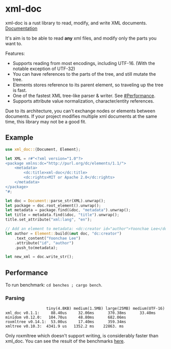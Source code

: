 # xml-doc

xml-doc is a rust library to read, modify, and write XML documents. [Documentation](https://docs.rs/xml-doc/0.1.1/xml_doc/)

It's aim is to be able to read **any** xml files, and modify only the parts you want to.

Features:

- Supports reading from most encodings, including UTF-16. (With the notable exception of UTF-32)
- You can have references to the parts of the tree, and still mutate the tree.
- Elements stores reference to its parent element, so traveling up the tree is fast.
- One of the fastest XML tree-like parser & writer. See [#Performance](https://github.com/bluegreenmagick/xml-doc#performance).
- Supports attribute value normalization, character/entity references.

Due to its architecture, you can't exchange nodes or elements between documents.
If your project modifies multiple xml documents at the same time, this library may not be a good fit.

## Example

```rust
use xml_doc::{Document, Element};

let XML = r#"<?xml version="1.0"?>
<package xmlns:dc="http://purl.org/dc/elements/1.1/">
    <metadata>
        <dc:title>xml-doc</dc:title>
        <dc:rights>MIT or Apache 2.0</dc:rights>
    </metadata>
</package>
"#;

let doc = Document::parse_str(XML).unwrap();
let package = doc.root_element().unwrap();
let metadata = package.find(&doc, "metadata").unwrap();
let title = metadata.find(&doc, "title").unwrap();
title.set_attribute("xml:lang", "en");

// Add an element to metadata: <dc:creator id="author">Yoonchae Lee</dc:creator>
let author = Element::build(&mut doc, "dc:creator")
    .text_content("Yoonchae Lee")
    .attribute("id", "author")
    .push_to(metadata);

let new_xml = doc.write_str();
```

## Performance

To run benchmark: `cd benches ; cargo bench`.

### Parsing

```
                  tiny(4.8KB) medium(1.5MB) large(25MB) medium(UTF-16)
xml_doc v0.1.1:     88.40us     32.06ms      370.38ms      33.40ms
minidom v0.12.0:   104.70us     48.80ms      682.06ms
roxmltree v0.14.1:  53.00us     17.40ms      359.34ms
xmltree v0.10.3:  4341.9 us   1352.2 ms    22863. ms
```

Only roxmltree which doesn't support writing, is considerably faster than xml_doc. You can see the result of the benchmarks [here](https://github.com/BlueGreenMagick/xml-doc/runs/3845335396).
